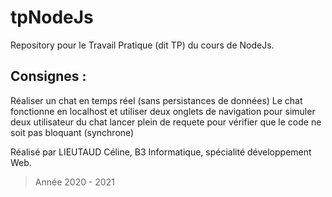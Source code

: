 # tpNodeJs
Repository pour le Travail Pratique (dit TP) du cours de NodeJs.

## Consignes : 
Réaliser un chat en temps réel (sans persistances de données)
Le chat fonctionne en localhost et utiliser deux onglets de navigation pour simuler deux utilisateur du chat
lancer plein de requete pour vérifier que le code ne soit pas bloquant (synchrone)


Réalisé par LIEUTAUD Céline, B3 Informatique, spécialité développement Web.

> Année 2020 - 2021